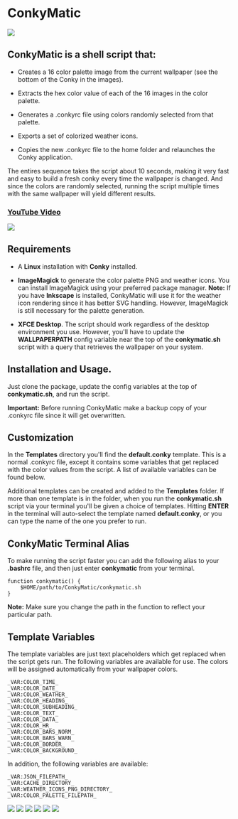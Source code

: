 # ConkyMatic

<img src="https://i.imgur.com/5C8xmwo.png" />

## ConkyMatic is a shell script that:

* Creates a 16 color palette image from the current wallpaper (see the bottom of the Conky in the images).

* Extracts the hex color value of each of the 16 images in the color palette.

* Generates a .conkyrc file using colors randomly selected from that palette. 

* Exports a set of colorized weather icons.

* Copies the new .conkyrc file to the home folder and relaunches the Conky application.

The entires sequence takes the script about 10 seconds, making it very fast and easy to build a fresh conky every time the wallpaper is changed. And since the colors are randomly selected, running the script multiple times with the same wallpaper will yield different results.

### [YouTube Video](https://youtu.be/sq9HvFkPffM)

<img src="https://i.imgur.com/Za81gmK.png" />

## Requirements
* A __Linux__ installation with __Conky__ installed.

* __ImageMagick__ to generate the color palette PNG and weather icons. You can install ImageMagick using your preferred package manager. __Note:__ If you have __Inkscape__ is installed, ConkyMatic will use it for the weather icon rendering since it has better SVG handling. However, ImageMagick is still necessary for the palette generation.

* __XFCE Desktop__. The script should work regardless of the desktop environment you use. However, you'll have to update the __WALLPAPERPATH__ config variable near the top of the __conkymatic.sh__ script with a query that retrieves the wallpaper on your system.

## Installation and Usage.
Just clone the package, update the config variables at the top of __conkymatic.sh__, and run the script.

__Important:__ Before running ConkyMatic make a backup copy of your .conkyrc file since it will get overwritten. 


## Customization
In the __Templates__ directory you'll find the __default.conky__ template. This is a normal .conkyrc file, except it contains some variables that get replaced with the color values from the script. A list of available variables can be found below.

Additional templates can be created and added to the __Templates__ folder. If more than one template is in the folder, when you run the __conkymatic.sh__ script via your terminal you'll be given a choice of templates. Hitting __ENTER__ in the terminal will auto-select the template named __default.conky__, or you can type the name of the one you prefer to run.

## ConkyMatic Terminal Alias
To make running the script faster you can add the following alias to your __.bashrc__ file, and then just enter __conkymatic__ from your terminal.

    function conkymatic() {
        $HOME/path/to/ConkyMatic/conkymatic.sh
    }

__Note:__ Make sure you change the path in the function to reflect your particular path.

## Template Variables
The template variables are just text placeholders which get replaced when the script gets run. The following variables are available for use. The colors will be assigned automatically from your wallpaper colors.

    

    _VAR:COLOR_TIME_
    _VAR:COLOR_DATE_
    _VAR:COLOR_WEATHER_
    _VAR:COLOR_HEADING_
    _VAR:COLOR_SUBHEADING_
    _VAR:COLOR_TEXT_
    _VAR:COLOR_DATA_
    _VAR:COLOR_HR_
    _VAR:COLOR_BARS_NORM_
    _VAR:COLOR_BARS_WARN_
    _VAR:COLOR_BORDER_
    _VAR:COLOR_BACKGROUND_

In addition, the following variables are available:

    _VAR:JSON_FILEPATH_
    _VAR:CACHE_DIRECTORY_
    _VAR:WEATHER_ICONS_PNG_DIRECTORY_
    _VAR:COLOR_PALETTE_FILEPATH_







<img src="https://i.imgur.com/Z6UPjym.png" />

<img src="https://i.imgur.com/lKZKCx3.png" />

<img src="https://i.imgur.com/rsVC1AX.png" />




<img src="https://i.imgur.com/udb0bqo.png" />



<img src="https://i.imgur.com/YBHxfg1.png" />

<img src="https://i.imgur.com/mBXnK3t.png" />
